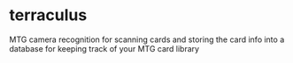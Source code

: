 # terraculus
MTG camera recognition for scanning cards and storing the card info into a database for keeping track of your MTG card library
